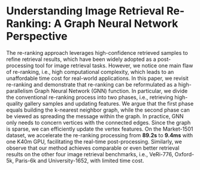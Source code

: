 # Understanding Image Retrieval Re-Ranking: A Graph Neural Network Perspective

The re-ranking approach leverages high-confidence retrieved samples to refine retrieval results, 
which have been widely adopted as a post-processing tool for image retrieval tasks. 
However, we notice one main flaw of re-ranking, i.e., high computational complexity, which leads to an unaffordable time cost for real-world applications. 
In this paper, we revisit re-ranking and demonstrate that re-ranking can be reformulated as a high-parallelism Graph Neural Network (GNN) function. 
In particular, we divide the conventional re-ranking process into two phases, i.e., retrieving high-quality gallery samples and updating features. 
We argue that the first phase equals building the k-nearest neighbor graph, while the second phase can be viewed as spreading the message within the graph. 
In practice, GNN only needs to concern vertices with the connected edges. 
Since the graph is sparse, we can efficiently update the vertex features. 
On the Market-1501 dataset, we accelerate the re-ranking processing from **89.2s** to **9.4ms** with one K40m GPU, 
facilitating the real-time post-processing. 
Similarly, we observe that our method achieves comparable or even better retrieval results on the other four image retrieval benchmarks, 
i.e., VeRi-776, Oxford-5k, Paris-6k and University-1652, with limited time cost.
